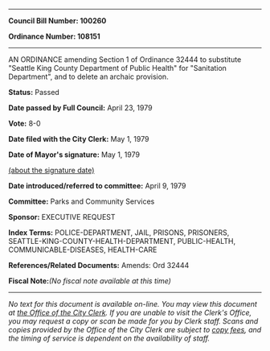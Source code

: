 

********

**Council Bill Number: 100260**
   
**Ordinance Number: 108151**
********

 AN ORDINANCE amending Section 1 of Ordinance 32444 to substitute "Seattle King County Department of Public Health" for "Sanitation Department", and to delete an archaic provision.

**Status:** Passed
   
**Date passed by Full Council:** April 23, 1979
   
**Vote:** 8-0
   
**Date filed with the City Clerk:** May 1, 1979
   
**Date of Mayor's signature:** May 1, 1979
   
[(about the signature date)](/~public/approvaldate.htm)
   
   
   
**Date introduced/referred to committee:** April 9, 1979
   
**Committee:** Parks and Community Services
   
**Sponsor:** EXECUTIVE REQUEST
   
   
**Index Terms:** POLICE-DEPARTMENT, JAIL, PRISONS, PRISONERS, SEATTLE-KING-COUNTY-HEALTH-DEPARTMENT, PUBLIC-HEALTH, COMMUNICABLE-DISEASES, HEALTH-CARE

**References/Related Documents:** Amends: Ord 32444

**Fiscal Note:**_(No fiscal note available at this time)_
********

_No text for this document is available on-line. You may view this document at [the Office of the City Clerk](http://www.seattle.gov/leg/clerk/contactUs.htm). If you are unable to visit the Clerk's Office, you may request a copy or scan be made for you by Clerk staff. Scans and copies provided by the Office of the City Clerk are subject to [copy fees](http://clerk.seattle.gov/~public/clerkfees.htm), and the timing of service is dependent on the availability of staff._

